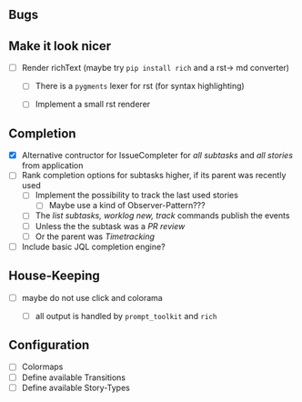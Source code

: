 ## Bugs

## Make it look nicer
+ [ ] Render richText (maybe try `pip install rich` and a rst-> md converter)
  + [ ] There is a `pygments` lexer for rst (for syntax highlighting)
  + [ ] Implement a small rst renderer


## Completion
+ [x] Alternative contructor for IssueCompleter for _all subtasks_ and _all stories_ from application
+ [ ] Rank completion options for subtasks higher, if its parent was recently used
  + [ ] Implement the possibility to track the last used stories
    + [ ] Maybe use a kind of Observer-Pattern???
  + [ ] The _list subtasks, worklog new, track_ commands publish the events
  + [ ] Unless the the subtask was a _PR review_
  + [ ] Or the parent was _Timetracking_
+ [ ] Include basic JQL completion engine?

## House-Keeping
+ [ ] maybe do not use click and colorama
  + [ ] all output is handled by `prompt_toolkit` and `rich`


## Configuration
+ [ ] Colormaps
+ [ ] Define available Transitions
+ [ ] Define available Story-Types
